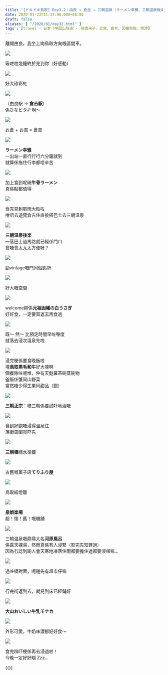 ```yaml
---
title: '[ドキドキ鳥取] Day3.2：由良 → 倉吉 → 三朝温泉（ラーメン幸雅、三朝温泉後楽）'
date: 2020-01-23T11:37:00.000+08:00
draft: false
aliases: [ "/2020/01/day32.html" ]
tags : [travel - 日本（中国山陰道）・ 伯耆米子、北榮、倉吉、因幡鳥取、境港]
---
```


離開由良，我坐上向鳥取方向嘅區間車。  

![](https://dhzmtq.ch.files.1drv.com/y4mnNbCw3wtV2Ck5ZLCG8BS1vwX33mTQ_H9fzccTvj4w3Jj5mEIVlg23TYKWH17TtMOBgfRdAv0Dxv8q5EKrCisNB2J9TIPlC9wracWXmWci4r65jM2TrUkJiOuR3dqLVcV80OpgWRfTYH62D9RgaqmK2LD_KmwCZ4t4IzzvuI8sKkmpbiQz3zJYjs74w0PX8KQNEPz6tulMDE-ohv90ryLBg?width=660&height=371&cropmode=none)

等咗粒幾鐘終於見到你（好感動）  

![](https://dhzttq.ch.files.1drv.com/y4m8NilfIiV8eSj0fYOvg0_dNCtwmv2FCqShGDy2BgIO50L4L0uYNcV1vtnX0JJbQZl5ZeXHdnnWg65zoHejOUoIIoRjUGdvDykQ0CQl8yNQDX1e2VMPlSfpFICdzkAwy6ErqqYy9qp3BIrl4In5_RwS41NfdPhpmG6pSTAdNZOqgv2a90ipI8-0AKjcw8cRBZJUYzHgLTTo8DhhDpah-y7MQ?width=660&height=371&cropmode=none)

好大碌彩虹  

![](https://dhzstq.ch.files.1drv.com/y4mguvdG8O1aNTKNPfuEgnH4-gDLd8DoUDfB4bvsYrnlDNAzYmpDwvAK_UJx6fKCfXmy61GjF82d3Hydt5PVh9wLZcHxhcVkyma69h-A9R87GToK9DmrDWEwzspn36KhSwshsMa2iAF8GuOB6a_EBrA2PA4VRNZ3q131tFWU_DwI79ByNwGjuvdzeRxmLxp72iL8wRHh4s2zpT89A1TjLVYww?width=660&height=371&cropmode=none)

（由良駅 → **倉吉駅**）  
係ひなビタ♪ 啊～  

![](https://dhzutq.ch.files.1drv.com/y4mmxrgsLVIrDjYIhyK0GCX2H7NhWzuJsiP4I4nltWg9LFmn6C9qqTOhylr04e5HOwN66Fvqz_S1SEB1-9Q9ECsUMMYKdNr7cTZmOJbb3SHxnG3Unq7OQ_oooV7myQIX2bqwwbrIO024vr9dBnTAEtKu3UyA54GGY9ap6wYhNz8TvZbRQGb4Yf7io6caS7IB4s6MLyxMmNfUGalGY_WMg-zjw?width=660&height=371&cropmode=none)

お倉 + お吉 = 倉吉  

![](https://dxzmtq.ch.files.1drv.com/y4mxROXcdsy_9smMwVQDz1OzIDXeQXVUsz3MR7V04f5A55At1hM57sW6w0TDmKOK-lnXOw9zbSV8zEBBKBZ0i-NdCpRaNYvhiwEi_geDyuicEbM1w6jz93cWrn_vWdKQOEalyTewfWX7wxkq1kHhkRLrB9oRJuwzmy8VXAwyFXH52CKnu4GhTFfIQJGzBr3Nl8iLXBEl8FuIEda82uIzF0FgA?width=660&height=371&cropmode=none)

**ラーメン幸雅**  
一出站一直行行行六分鐘就到  
就算係拖住行李都唔辛苦  

![](https://dxzqtq.ch.files.1drv.com/y4mDGns65v8-ru1QLjwUpGhbXPBkEo1qr_CjTgpEou_JNNsb7fYdW81iSjHdKB3VEIdidrYPUQkN-T6Fm_Y4LdlTwlRcd-LH_UzP3BhmqoE4M1VRbrBA0RjeQxy5qZkuqIRrKXHyEFYfncxJhTVOoywl6RTL9Rsq2-WjJ0n0TbGb2nMtMbqly1WNdLfTw9QI-qGybk2IbZRRjrWXhtsdXn-7g?width=660&height=371&cropmode=none)

加上食到呢碗**牛骨ラーメン**  
真係點都值得  

![](https://dxzvtq.ch.files.1drv.com/y4m_hfUYJUmZH7ADgYlSv70JKFBPRSjLGp9kYImwPkOHIFOT_zU4bsDCX7NY1gQBZsESZScURou61xALvCqfd2sQDrrdPSmcisXtaE8hGFg2cRNrRQgSBx1bXBZWHGEfo_1s3yTQcQtPSV9xP5LamZbMDLh__D03pLX80JsDxYMmBmec4OtymxSFrppYkyXoTQJYgYzyfKM8olQGzDv34-bzQ?width=660&height=371&cropmode=none)

食完見到啲雨大粒咗  
咁唔去遊覽倉吉住直接搭巴士去三朝温泉  

![](https://bnzptq.ch.files.1drv.com/y4mRlDzJTNwsBoYyS8vm1SMmgq_9FErI5pRNaHzKpD7H-6IqlyxrxiHY9hgblni9HdcBMiKQg-LJ7LhkVP3L8W9NNb4lxiREhAAZ0tApsrMiNCmtwJzCX2wY-LelJuz0SdBoVPXDi3tbCibpSjWGh4HkX1bpiMzn3bvWmL0JFH5lcXc6eBQRHyDUxg-3A-1WOZ2dYWrtzzoI1yi96k6VI8ecw?width=660&height=371&cropmode=none)

**三朝温泉後楽**  
一落巴士過馬路就已經係門口  
會唔會太太太方便呀？  

![](https://bnzqtq.ch.files.1drv.com/y4mpIJcFbSs9z5kQoBrwUhFMUyC9Rs5hDoeYzM3wimxsuUSAqtXmrP1ENMvu8xwWuR2TotZV51eGwvMJnKG8rqTS2Cbm8uDZrQV7iBuVHG1zidmJ-telgx9E_zHfYESQ1yOoP32daPyIb6z8r_jQMQXSdAbHZ5trkk3km_ii-6a90U-bDGbHqrIbD4Oowy4GZ-DUtiIKPFH59vKy5bGd4tmnw?width=660&height=371&cropmode=none)

勁vintage嘅門同個匙牌  

![](https://b3zntq.ch.files.1drv.com/y4mxWdMNTompF1fghKjM26YTQT0mE1sHhJeGtepAwvQcA4dHZ-zHadLXeawOBh3qjGt52AOD001-ezMOrxdEuoTslWkV7fkNF-JNWNIrfjD62Tg5Wqs2G_fpjektYRuF74wY4idFvlDdqLv4c_u2oJcsgmj9GqaWewG8a1cIh9-h8ntkj_59wXX5pgrh3hC5sUB5IN_VwJXwqMTaDinY1o9NA?width=660&height=371&cropmode=none)

好大嘅空間  

![](https://b3zotq.ch.files.1drv.com/y4mAkrjJkv--3ToCLwKq4TuLruIRH_HC2FBOv0y4CFtQznNDDIcBgUr356iX3kSojykNZkgsmdznrZaxcquZWgrJFQcpAgO1M7J7SjpCUKYMIlusttHpK7gg_JtkIltOxUzgZpgADHdwpRoVHnSs1U1K2yyt2JPZW6y7ByLdnwes9ZZSFG--6e24jlAgqlvu-VM90uN-md5xeice4D2xcN2ng?width=660&height=371&cropmode=none)

welcome餅係**元祖因幡の白うさぎ**  
好好食，一定要買返去再食過  

![](https://bnzvtq.ch.files.1drv.com/y4mCDqwFdZ4lXvK8G87krDHAucigA3KcB4QaQ3BVbh2uIsNdlvXgl7quNxnJpaXHrQ1KPbN-MuUWc6mI-JOZvgxkGELAYAnvjH2rpedG1AxisJgbYUcUDR_tUQVQdEfdwnLQVyM6hDhj9Y5W2hQeVHc18mrbs9c2cvzM70MDlBC8VUKz7HcBbiFOIqjIyLuBssgqz4TxkRd6PKouq6KFiOPVA?width=660&height=371&cropmode=none)

既～ 然～ 比預定時間早咗嚟度  
就落去浸次溫泉先啦  

![](https://dnbokq.ch.files.1drv.com/y4mILvqFCn40Xbj0bKb0fmNgqGJUrUFoTmCDSn3S6rAmzL4gVesIJmtBMMm4t02Dejjn5XekKafWaTBCnJkaYcK-O3Di5oBeZzSnFexFzmtroq4VYyXQVi_9dGOqRf1pkxO2Hq1HIgRQ4r5SAUSCFAF2CCBKAtGYObOPKMvFdzumvuffyiVCByr125N5HlhFgCMcxWUtqVBkyEvL8FU1RWpEQ?width=660&height=371&cropmode=none)

浸完梗係要食晚飯啦  
塊**鳥取黒毛和牛**好大塊啊  
個餐除咗呢堆，仲有天麩羅茶碗蒸碗物  
釜飯係蟹同山野菜  
當然唔少得生果同甜品（飽）  

![](https://dnbqkq.ch.files.1drv.com/y4mwja-cTaEqJBNA3d-6tfYf4R25iPO4g4NrhCLGdKp97RAOMJo5-uOg858RfAeikYNlYAG6Jjk7u-7acRtqW3pcdjc1gjo6ZTe5CYWIGUNMvnbU0q1x_7T0pleulcQWLzFWoQe49iPSeGYTHnOiFArjP_SR4_LSmfBOCoZZMLE63HSr4Bk20Dv2FqrMxl-p8EXg0MpxKi30w2q8DAFLomHJA?width=660&height=371&cropmode=none)

**三朝正宗**：嚟三朝係要試吓地酒嘅   

![](https://exbokq.ch.files.1drv.com/y4mBL4pNRinGFEjep3_RSbcFmwx9wYilwred7gTjylSfiGqLFS2Cn9_MuMBp-mSFyMSF3mNa7hub8ezG8fkmWGU6ozvy-1Te5CT4t5yGM2QuSjO1SMUgklz9Zj4qBPizME-MQn5G_KLjZB6vY4VJxxYB_5NQMjViC2NmxrdBsyHON37ba_hoAYJyV5IcjKViUek2qvfww1yX0HAah5utcMUEw?width=660&height=371&cropmode=none)

食到好飽唔浸得溫泉住  
落街周圍兜吓先  

![](https://ehbvkq.ch.files.1drv.com/y4mYd580Et1QdANfU1kTF9xufwOgpJMclWwB0UUTiCSbPL_0JcfAO0LptKpOjqZOf3lUxIrwS2a8uBH5x1M6H8BFAitjy40PDf9K8P23RHzpoyvfo6KpQnQ9FgjgJEa-Cf1o2AnBBwdHbe8b0elgSOKTwb0QOqDOXxHGCImtI-d0c835yaosIkbyDveDp5FQ-8Hx6i9AgCl_U8VNS8LXYrt6w?width=660&height=371&cropmode=none)

**三朝橋**樣水渠蓋  

![](https://ehbwkq.ch.files.1drv.com/y4mQ1mQSotbXx3I33WvxLHRrZI2eDNzCqIITngWAsT626s9C2zBpy_pP1CiH3fOdtlODV_XPMMm4lLYblRzJZfYgKXpLM1Znsy2vclqioEOcnsTELjoO1iLOYkkqUEAO9vcxyZtoOZroF6mdegzRtzku17cmRTyM6jUKEdk-jZwTx1rvOGpp-CsFIAMOutmJeGvIZaX0W38P9DwJm-1E1UkVg?width=660&height=371&cropmode=none)

古舊嘅菓子店**てりふり屋**  

![](https://ehbtkq.ch.files.1drv.com/y4m4xZ1PvzQpbIR-2KQS5902dEZNq0-GxiWZ-nkvV9Rus4doYbQwUaiv4ou8qW1xERGr6MI-CSLJHyc4Xvb2q2K5eP4dWMLNaNsk6N4OYP8e_X55lHNfhsFqsf4Lwn8mjqONTLCN68mN6yBxmeTby--5Iu7tyafcJtTQhgPukvlM4nSB0GZGGBVZQZTpRUepoPgQ9DWSZj1F4YpTX2pmIBpTQ?width=660&height=371&cropmode=none)

鳥取紙燈籠  

![](https://exbnkq.ch.files.1drv.com/y4mKC3484Ev8aFFOurQnAoQ1trGIp_1WXR04ZHkHhgaUQWMqbiX5ZyXPhMEHxGT9JC3zvQ0JxwlxLCfIycx3D_VMpR_zuAArA2sxmBiK68DQWen8_daWTdMAEmhsMMKDnjaFleECQo9-Mkh-TEIhUC6aurGMUj4_oL4GKpYUXuKv2trQpJsWxPQehCgwPMSs5w-tzM8DvtN6J5EvWyflqjtGA?width=660&height=371&cropmode=none)

**泉娯楽場**  
超！懷！舊！嘅機舖  

![](https://exbpkq.ch.files.1drv.com/y4m43vcqn6l6SRyz_vpTp1y8Ni1PXEOgzXY-nC0u1UgyJ1D-rvHTA-yudaMPGKXlHEgF6IS4vH6SYoPRWT1aDYDSAbGUgoU-oM449VJCDGlZKQaOFIALNc4HTXsBvDZhr2IZUtObI8oydpjUKe2_gnItgKIvHbUc1KM6YZQOUoCKBMZKsPAXIkE65LcDLQWT3GTygAok6fm6gqbsEThxIaWkA?width=660&height=371&cropmode=none)

三朝温泉嘅鼎鼎大名**河原風呂**  
係露天裸湯，然而真係有人浸緊（影完先知罪過）  
因為冇諗到啲人會天寒地凍落住雨都要擔住遮都要浸㗎嘛...  

![](https://cnbokq.ch.files.1drv.com/y4mZoQYCHRQolhu_ZcATOC8EQEBa1zBzCdnJ2aTxMJIGwwQCV_9PSoYxS-6GOIC_qyrxvCtRzULVEZdDqK-3YOGOtPr5TF77uEYMUP93hJabjBmUZkeKQC4B40gxy7tXk6_4zmWe5XCs68mYCUP7MfRZ61xdAZQXD7rKYNrUPbyhMw6s9Jng1X-iO0L5-HzkqFa5rSqZU8zzzTBpUzKQZxsRQ?width=660&height=371&cropmode=none)

過咗橋對面，呢邊先有超市仔嘛  

![](https://exbwkq.ch.files.1drv.com/y4mcTtU9NcViWDncN38cipAXeJkaNtov5iKJ6-bYVdhh6cxATebKgA-_Qavte9ZiXMuA4YWr6pfhsN0ontl75nN1of639CTGTcYFlNJWuxL1KB38fJNnKC9caUqFBWarS92jUGMZFeAQA5oViAHH-r_YMYfeoiUqpdOxr3q7qgTCy_NyMqTpeaPeDbXDg-VXtYoZeTiASFN8BaA5TLKJk3Xww?width=660&height=371&cropmode=none)

行完街返到去，就見到床已經鋪好  

![](https://exbukq.ch.files.1drv.com/y4m_WzaYHtZ9DxEWpfqk05WetkZ0A1CHk0WbWkoImS3NLdMxzANaQBKgI7mMXiyQXO01Zi0GZJRYIoSC8Y110betxOARumcnU4npH-u1TfUl54DK7jxtlo5DqSYnzD4SLVsZib9PblkhSiyye2gWj13VTVw6jSt7amvp4_FK01QH-V0jAfQVJLIfGuKXkFCSVedqlsRuV0LLjzlt62ZDtqalw?width=660&height=371&cropmode=none)

**大山おいしい牛乳モナカ**  

![](https://exbskq.ch.files.1drv.com/y4mj6h8F8KfrPoICmzle42clQTlvBEywG0gRL_pz4oW17ISpC6XOIJyvuIb-2m3Nwd6qACpo70sO9lcIbjp-YQzNou1lNpFq0vn7_DoSDs2c2CcMdLFxXo55nW3dD5VHNfdDLgEWrn6kmLrq9vUhKsweXmdXvqQmnlhRJQ717YVKu04KMy9XV5WoPs1WK99WN0PTqIFb_xj-LJQeUCTzLwNtA?width=660&height=371&cropmode=none)

外形可愛，牛奶味濃郁好好食～  

![](https://ehbukq.ch.files.1drv.com/y4mc23476k6_bZx71NcFJ2R5bXfXJjA6qrKXyjTgz4VIUxZw9c21PBxgILeumOCoT8fbYWXIhb7bcSulQVqXNM2-Ee9sQ_PoapiXHXr8rA6fR-XsqRpR5eIFqTLflgA4UJNEiWrzxH-wSDp0ZR_vC-fVXML2UN16AlBtamlSfmu75FT4Yq6wkEGz0iu_gjlpmRQNb3TFe58gkBbbiOvcjPBbQ?width=660&height=371&cropmode=none)

食完唞吓梗係再去浸過啦！  
今晚一定好好瞓 Zzz...  
  

{{<tottori>}}  
